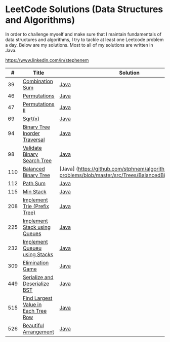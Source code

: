 # LeetCode Solutions (Data Structures and Algorithms)

In order to challenge myself and make sure that I maintain fundamentals of data structures and algorithms, I try to tackle at least one Leetcode problem a day. Below are my solutions. Most to all of my solutions are written in Java.


https://www.linkedin.com/in/stephenem

| # | Title | Solution | Difficulty |
|---| ----- | -------- | ---------- |
|39 |[Combination Sum](https://leetcode.com/problems/combination-sum/?tab=Description)|[Java](https://github.com/stphnem/algorithm-problems/blob/master/src/Back_Tracking/CombinationSum)|Medium
|46 |[Permutations](https://leetcode.com/problems/permutations/?tab=Description)|[Java](https://github.com/stphnem/algorithm-problems/blob/master/src/Back_Tracking/Permutations.java)|Medium
|47 |[Permutations II](https://leetcode.com/problems/permutations-ii/?tab=Description)|[Java](https://github.com/stphnem/algorithm-problems/blob/master/src/Back_Tracking/PermutationsII.java)|Medium
|69 |[Sqrt(x)](https://leetcode.com/problems/sqrtx/?tab=Description)|[Java](https://github.com/stphnem/algorithm-problems/blob/master/src/Math/Sqrt.java)|Easy
|94 |[Binary Tree Inorder Traversal](https://leetcode.com/problems/binary-tree-inorder-traversal/)|[Java](https://github.com/stphnem/algorithm-problems/blob/master/src/Trees/InorderTraversal.java)|Medium
|98 |[Validate Binary Search Tree]()|[Java](https://github.com/stphnem/algorithm-problems/blob/master/src/Trees/ValidateBinarySearchTree.java)|Medium|
|110|[Balanced Binary Tree](https://leetcode.com/problems/balanced-binary-tree/)|[Java] (https://github.com/stphnem/algorithm-problems/blob/master/src/Trees/BalancedBinaryTree.java)|Easy|
|112|[Path Sum](https://leetcode.com/problems/path-sum/)|[Java](https://github.com/stphnem/algorithm-problems/blob/master/src/Trees/PathSum.java)|Easy|
|115|[Min Stack](https://leetcode.com/problems/min-stack/)|[Java](https://github.com/stphnem/algorithm-problems/blob/master/src/Stacks/MinStack.java)|Easy|
|208|[Implement Trie (Prefix Tree)](https://leetcode.com/problems/implement-trie-prefix-tree/)|[Java](https://github.com/stphnem/algorithm-problems/blob/master/src/Trees/Trie.java)|Medium
|225|[Implement Stack using Queues](https://leetcode.com/problems/implement-stack-using-queues/)|[Java](https://github.com/stphnem/algorithm-problems/blob/master/src/Stacks/MyStack.java)|Easy|
|232|[Implement Queueu using Stacks](https://leetcode.com/problems/implement-queue-using-stacks/)|[Java](https://github.com/stphnem/algorithm-problems/blob/master/src/Queue/MyQueue.java)|Easy|
|309|[Elimination Game](https://leetcode.com/problems/elimination-game/)|[Java](https://github.com/stphnem/algorithm-problems/blob/master/src/Math/EliminationGame.java)|Medium|
|449|[Serialize and Deserialize BST](https://leetcode.com/problems/serialize-and-deserialize-bst/)|[Java](https://github.com/stphnem/algorithm-problems/blob/master/src/Trees/Codec.java)|Medium|
|515|[Find Largest Value in Each Tree Row](https://leetcode.com/problems/find-largest-value-in-each-tree-row/?tab=Description)|[Java](https://github.com/stphnem/algorithm-problems/blob/master/src/Trees/FindLargestValueinEachTreeRow.java)|Medium|
|526|[Beautiful Arrangement](https://leetcode.com/problems/beautiful-arrangement/?tab=Description)|[Java](https://github.com/stphnem/algorithm-problems/blob/master/src/Back_Tracking/BeautifulArrangement.java)|Medium
